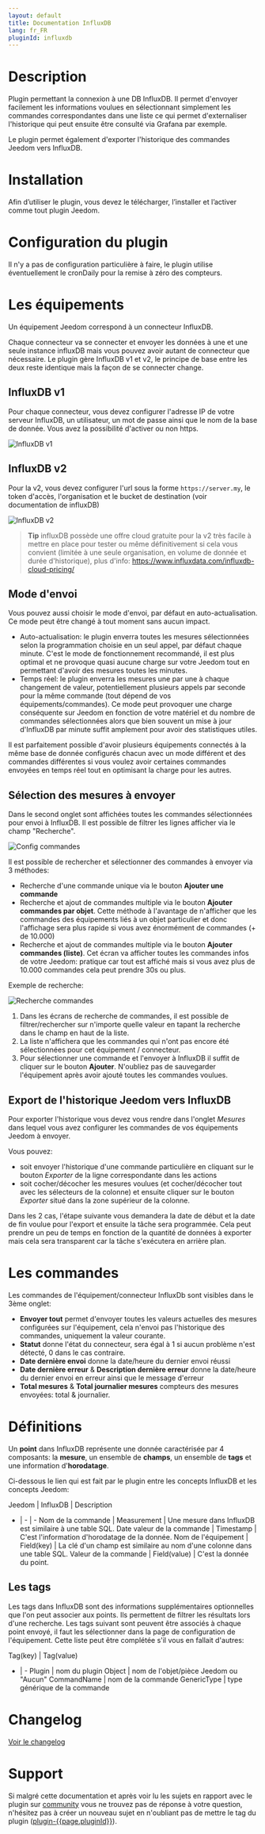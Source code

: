 ```yaml
---
layout: default
title: Documentation InfluxDB
lang: fr_FR
pluginId: influxdb
---
```


# Description

Plugin permettant la connexion à une DB InfluxDB. Il permet d'envoyer facilement les informations voulues en sélectionnant simplement les commandes correspondantes dans une liste ce qui permet d'externaliser l'historique qui peut ensuite être consulté via Grafana par exemple.

Le plugin permet également d'exporter l'historique des commandes Jeedom vers InfluxDB.

# Installation

Afin d’utiliser le plugin, vous devez le télécharger, l’installer et l’activer comme tout plugin Jeedom.

# Configuration du plugin

Il n'y a pas de configuration particulière à faire, le plugin utilise éventuellement le cronDaily pour la remise à zéro des compteurs.

# Les équipements

Un équipement Jeedom correspond à un connecteur InfluxDB.

Chaque connecteur va se connecter et envoyer les données à une et une seule instance influxDB mais vous pouvez avoir autant de connecteur que nécessaire.
Le plugin gère InfluxDB v1 et v2, le principe de base entre les deux reste identique mais la façon de se connecter change.

## InfluxDB v1

Pour chaque connecteur, vous devez configurer l'adresse IP de votre serveur InfluxDB, un utilisateur, un mot de passe ainsi que le nom de la base de donnée.
Vous avez la possibilité d'activer ou non https.

![InfluxDB v1](../images/influxV1.png "InfluxDB v1")

## InfluxDB v2

Pour la v2, vous devez configurer l'url sous la forme `https://server.my`, le token d'accès, l'organisation et le bucket de destination (voir documentation de influxDB)

![InfluxDB v2](../images/influxV2.png "InfluxDB v2")

> **Tip**
> influxDB possède une offre cloud gratuite pour la v2 très facile à mettre en place pour tester ou même définitivement si cela vous convient (limitée à une seule organisation, en volume de donnée et durée d'historique), plus d'info: <https://www.influxdata.com/influxdb-cloud-pricing/>

## Mode d'envoi

Vous pouvez aussi choisir le mode d'envoi, par défaut en auto-actualisation. Ce mode peut être changé à tout moment sans aucun impact.

- Auto-actualisation: le plugin enverra toutes les mesures sélectionnées selon la programmation choisie en un seul appel, par défaut chaque minute.
C'est le mode de fonctionnement recommandé, il est plus optimal et ne provoque quasi aucune charge sur votre Jeedom tout en permettant d'avoir des mesures toutes les minutes.
- Temps réel: le plugin enverra les mesures une par une à chaque changement de valeur, potentiellement plusieurs appels par seconde pour la même commande (tout dépend de vos équipements/commandes). Ce mode peut provoquer une charge conséquente sur Jeedom en fonction de votre matériel et du nombre de commandes sélectionnées alors que bien souvent un mise à jour d'InfluxDB par minute suffit amplement pour avoir des statistiques utiles.

Il est parfaitement possible d'avoir plusieurs équipements connectés à la même base de donnée configurés chacun avec un mode différent et des commandes différentes si vous voulez avoir certaines commandes envoyées en temps réel tout en optimisant la charge pour les autres.

## Sélection des mesures à envoyer

Dans le second onglet sont affichées toutes les commandes sélectionnées pour envoi à InfluxDB. Il est possible de filtrer les lignes afficher via le champ "Recherche".

![Config commandes](../images/commands.png "Config commandes")

Il est possible de rechercher et sélectionner des commandes à envoyer via 3 méthodes:

- Recherche d'une commande unique via le bouton **Ajouter une commande**
- Recherche et ajout de commandes multiple via le bouton **Ajouter commandes par objet**. Cette méthode à l'avantage de n'afficher que les commandes des équipements liés à un objet particulier et donc l'affichage sera plus rapide si vous avez énormément de commandes (+ de 10.000)
- Recherche et ajout de commandes multiple via le bouton **Ajouter commandes (liste)**. Cet écran va afficher toutes les commandes infos de votre Jeedom: pratique car tout est affiché mais si vous avez plus de 10.000 commandes cela peut prendre 30s ou plus.

Exemple de recherche:

![Recherche commandes](../images/search.png "Recherche commandes")

1. Dans les écrans de recherche de commandes, il est possible de filtrer/rechercher sur n'importe quelle valeur en tapant la recherche dans le champ en haut de la liste.
2. La liste n'affichera que les commandes qui n'ont pas encore été sélectionnées pour cet équipement / connecteur.
3. Pour sélectionner une commande et l'envoyer à InfluxDB il suffit de cliquer sur le bouton **Ajouter**. N'oubliez pas de sauvegarder l'équipement après avoir ajouté toutes les commandes voulues.

## Export de l'historique Jeedom vers InfluxDB

Pour exporter l'historique vous devez vous rendre dans l'onglet _Mesures_ dans lequel vous avez configurer les commandes de vos équipements Jeedom à envoyer.

Vous pouvez:

- soit envoyer l'historique d'une commande particulière en cliquant sur le bouton _Exporter_ de la ligne correspondante dans les actions
- soit cocher/décocher les mesures voulues (et cocher/décocher tout avec les sélecteurs de la colonne) et ensuite cliquer sur le bouton _Exporter_ situé dans la zone supérieur de la colonne.

Dans les 2 cas, l'étape suivante vous demandera la date de début et la date de fin voulue pour l'export et ensuite la tâche sera programmée.
Cela peut prendre un peu de temps en fonction de la quantité de données à exporter mais cela sera transparent car la tâche s'exécutera en arrière plan.

# Les commandes

Les commandes de l'équipement/connecteur InfluxDb sont visibles dans le 3ème onglet:

- **Envoyer tout** permet d'envoyer toutes les valeurs actuelles des mesures configurées sur l'équipement, cela n'envoi pas l'historique des commandes, uniquement la valeur courante.
- **Statut** donne l'état du connecteur, sera égal à 1 si aucun problème n'est détecté, 0 dans le cas contraire.
- **Date dernière envoi** donne la date/heure du dernier envoi réussi
- **Date dernière erreur** & **Description dernière erreur** donne la date/heure du dernier envoi en erreur ainsi que le message d'erreur
- **Total mesures** & **Total journalier mesures** compteurs des mesures envoyées: total & journalier.

# Définitions

Un **point** dans InfluxDB représente une donnée caractérisée par 4 composants: la **mesure**, un ensemble de **champs**, un ensemble de **tags** et une information d'**horodatage**.

Ci-dessous le lien qui est fait par le plugin entre les concepts InfluxDB et les concepts Jeedom:

Jeedom | InfluxDB | Description
- | - | -
Nom de la commande | Measurement | Une mesure dans InfluxDB est similaire à une table SQL.
Date valeur de la commande | Timestamp | C'est l'information d'horodatage de la donnée.
Nom de l'équipement | Field(key) | La clé d'un champ est similaire au nom d'une colonne dans une table SQL.
Valeur de la commande | Field(value) | C'est la donnée du point.

## Les tags

Les tags dans InfluxDB sont des informations supplémentaires optionnelles que l'on peut associer aux points.
Ils permettent de filtrer les résultats lors d'une recherche.
Les tags suivant sont peuvent être associés à chaque point envoyé, il faut les sélectionner dans la page de configuration de l'équipement.
Cette liste peut être complétée s'il vous en fallait d'autres:

Tag(key) | Tag(value)
- | -
Plugin | nom du plugin
Object | nom de l'objet/pièce Jeedom ou "Aucun"
CommandName | nom de la commande
GenericType | type générique de la commande

# Changelog

[Voir le changelog](./changelog)

# Support

Si malgré cette documentation et après voir lu les sujets en rapport avec le plugin sur [community]({{site.forum}}/tags/plugin-{{page.pluginId}}) vous ne trouvez pas de réponse à votre question, n'hésitez pas à créer un nouveau sujet en n'oubliant pas de mettre le tag du plugin ([plugin-{{page.pluginId}}]({{site.forum}}/tags/plugin-{{page.pluginId}})).
